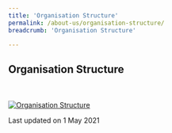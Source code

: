 ```yaml
---
title: 'Organisation Structure'
permalink: /about-us/organisation-structure/
breadcrumb: 'Organisation Structure'

---
```



Organisation Structure
---

<div class="image">
  <a href="/files/MinLaw_Organisation_Structure-01_May_2021.pdf">
    <br>
    <br>
    <img src="/images/MinLaw_Organisation_Structure-01_May_2021.png" title="Organisation Structure" alt="Organisation Structure">
  </a>
</div>

<p class="right-side-updated">Last updated on 1 May 2021</p>
